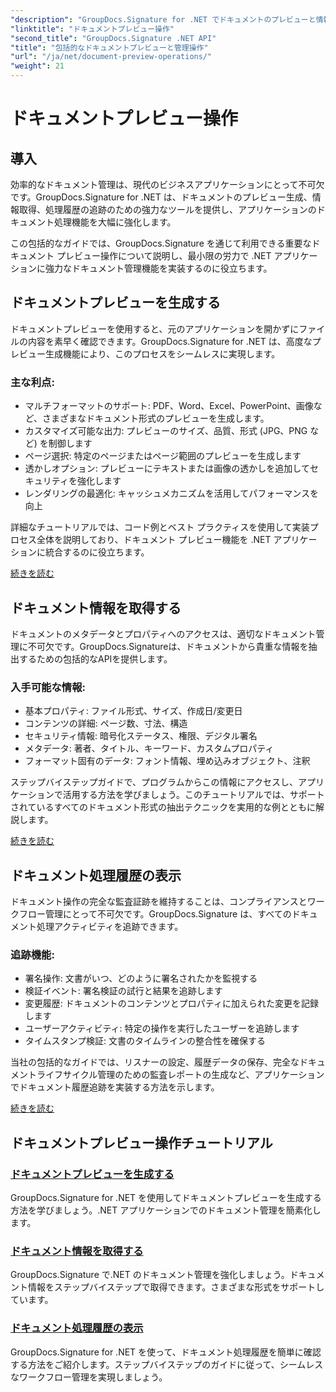 ```yaml
---
"description": "GroupDocs.Signature for .NET でドキュメントのプレビューと情報取得をマスターしましょう。アプリケーションでプレビューを生成し、メタデータを抽出し、ドキュメント履歴を追跡する方法を学びます。"
"linktitle": "ドキュメントプレビュー操作"
"second_title": "GroupDocs.Signature .NET API"
"title": "包括的なドキュメントプレビューと管理操作"
"url": "/ja/net/document-preview-operations/"
"weight": 21
---
```


# ドキュメントプレビュー操作

## 導入

効率的なドキュメント管理は、現代のビジネスアプリケーションにとって不可欠です。GroupDocs.Signature for .NET は、ドキュメントのプレビュー生成、情報取得、処理履歴の追跡のための強力なツールを提供し、アプリケーションのドキュメント処理機能を大幅に強化します。

この包括的なガイドでは、GroupDocs.Signature を通じて利用できる重要なドキュメント プレビュー操作について説明し、最小限の労力で .NET アプリケーションに強力なドキュメント管理機能を実装するのに役立ちます。

## ドキュメントプレビューを生成する

ドキュメントプレビューを使用すると、元のアプリケーションを開かずにファイルの内容を素早く確認できます。GroupDocs.Signature for .NET は、高度なプレビュー生成機能により、このプロセスをシームレスに実現します。

### 主な利点:
- マルチフォーマットのサポート: PDF、Word、Excel、PowerPoint、画像など、さまざまなドキュメント形式のプレビューを生成します。
- カスタマイズ可能な出力: プレビューのサイズ、品質、形式 (JPG、PNG など) を制御します
- ページ選択: 特定のページまたはページ範囲のプレビューを生成します
- 透かしオプション: プレビューにテキストまたは画像の透かしを追加してセキュリティを強化します
- レンダリングの最適化: キャッシュメカニズムを活用してパフォーマンスを向上

詳細なチュートリアルでは、コード例とベスト プラクティスを使用して実装プロセス全体を説明しており、ドキュメント プレビュー機能を .NET アプリケーションに統合するのに役立ちます。

[続きを読む](./generate-document-preview/)

## ドキュメント情報を取得する

ドキュメントのメタデータとプロパティへのアクセスは、適切なドキュメント管理に不可欠です。GroupDocs.Signatureは、ドキュメントから貴重な情報を抽出するための包括的なAPIを提供します。

### 入手可能な情報:
- 基本プロパティ: ファイル形式、サイズ、作成日/変更日
- コンテンツの詳細: ページ数、寸法、構造
- セキュリティ情報: 暗号化ステータス、権限、デジタル署名
- メタデータ: 著者、タイトル、キーワード、カスタムプロパティ
- フォーマット固有のデータ: フォント情報、埋め込みオブジェクト、注釈

ステップバイステップガイドで、プログラムからこの情報にアクセスし、アプリケーションで活用する方法を学びましょう。このチュートリアルでは、サポートされているすべてのドキュメント形式の抽出テクニックを実用的な例とともに解説します。

[続きを読む](./retrieve-document-information/)

## ドキュメント処理履歴の表示

ドキュメント操作の完全な監査証跡を維持することは、コンプライアンスとワークフロー管理にとって不可欠です。GroupDocs.Signature は、すべてのドキュメント処理アクティビティを追跡できます。

### 追跡機能:
- 署名操作: 文書がいつ、どのように署名されたかを監視する
- 検証イベント: 署名検証の試行と結果を追跡します
- 変更履歴: ドキュメントのコンテンツとプロパティに加えられた変更を記録します
- ユーザーアクティビティ: 特定の操作を実行したユーザーを追跡します
- タイムスタンプ検証: 文書のタイムラインの整合性を確保する

当社の包括的なガイドでは、リスナーの設定、履歴データの保存、完全なドキュメントライフサイクル管理のための監査レポートの生成など、アプリケーションでドキュメント履歴追跡を実装する方法を示します。

[続きを読む](./view-document-processing-history/)

## ドキュメントプレビュー操作チュートリアル

### [ドキュメントプレビューを生成する](./generate-document-preview/)
GroupDocs.Signature for .NET を使用してドキュメントプレビューを生成する方法を学びましょう。.NET アプリケーションでのドキュメント管理を簡素化します。

### [ドキュメント情報を取得する](./retrieve-document-information/)
GroupDocs.Signature で.NET のドキュメント管理を強化しましょう。ドキュメント情報をステップバイステップで取得できます。さまざまな形式をサポートしています。

### [ドキュメント処理履歴の表示](./view-document-processing-history/)
GroupDocs.Signature for .NET を使って、ドキュメント処理履歴を簡単に確認する方法をご紹介します。ステップバイステップのガイドに従って、シームレスなワークフロー管理を実現しましょう。